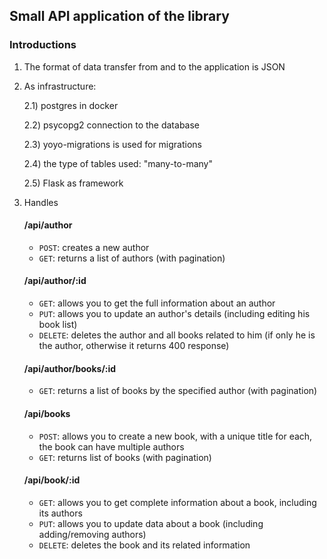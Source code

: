 ## Small API application of the library

### Introductions
1) The format of data transfer from and to the application is JSON


2) As infrastructure:

   2.1) postgres in docker

   2.2) psycopg2 connection to the database

   2.3) yoyo-migrations is used for migrations

   2.4) the type of tables used: "many-to-many"

   2.5) Flask as framework


3) Handles

	#### /api/author
	- `POST`: creates a new author
	- `GET`: returns a list of authors (with pagination)

	#### /api/author/:id
	- `GET`: allows you to get the full information about an author
	- `PUT`: allows you to update an author's details (including editing his book list)
	- `DELETE`: deletes the author and all books related to him (if only he is the author, otherwise it returns 400 response)
		
	#### /api/author/books/:id
	- `GET`: returns a list of books by the specified author (with pagination)

	#### /api/books
	- `POST`: allows you to create a new book, with a unique title for each, the book can have multiple authors
	- `GET`: returns list of books (with pagination)

	#### /api/book/:id
	- `GET`: allows you to get complete information about a book, including its authors
	- `PUT`: allows you to update data about a book (including adding/removing authors)
	- `DELETE`: deletes the book and its related information
